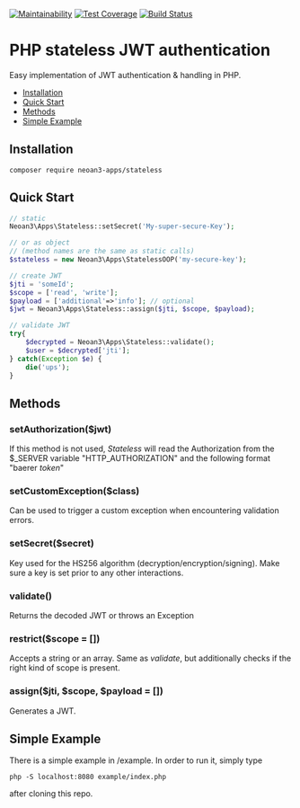 [![Maintainability](https://api.codeclimate.com/v1/badges/5ef75b2080e797b9e9e5/maintainability)](https://codeclimate.com/github/sroehrl/neoan3-stateless/maintainability)
[![Test Coverage](https://api.codeclimate.com/v1/badges/5ef75b2080e797b9e9e5/test_coverage)](https://codeclimate.com/github/sroehrl/neoan3-stateless/test_coverage)
[![Build Status](https://travis-ci.com/sroehrl/neoan3-stateless.svg?branch=master)](https://travis-ci.com/sroehrl/neoan3-stateless)

# PHP stateless JWT authentication

Easy implementation of JWT authentication & handling in PHP. 

- [Installation](#installation)
- [Quick Start](#quick-start)
- [Methods](#methods)
- [Simple Example](#simple-example)


## Installation 

`composer require neoan3-apps/stateless`


## Quick Start


```PHP
// static
Neoan3\Apps\Stateless::setSecret('My-super-secure-Key');

// or as object
// (method names are the same as static calls)
$stateless = new Neoan3\Apps\StatelessOOP('my-secure-key');

// create JWT
$jti = 'someId';
$scope = ['read', 'write'];
$payload = ['additional'=>'info']; // optional
$jwt = Neoan3\Apps\Stateless::assign($jti, $scope, $payload);

// validate JWT
try{
    $decrypted = Neoan3\Apps\Stateless::validate();
    $user = $decrypted['jti'];
} catch(Exception $e) {
    die('ups');
}

```

## Methods

### setAuthorization($jwt)
If this method is not used, _Stateless_ will read the Authorization from the $_SERVER variable "HTTP_AUTHORIZATION"
and the following format "baerer _token_"

### setCustomException($class)
Can be used to trigger a custom exception when encountering validation errors.

### setSecret($secret)
Key used for the HS256 algorithm (decryption/encryption/signing). Make sure a key is set prior to any other interactions.

### validate()
Returns the decoded JWT or throws an Exception

### restrict($scope = [])
Accepts a string or an array. Same as _validate_, but additionally checks if the right kind of scope is present.

### assign($jti, $scope, $payload = [])
Generates a JWT.


## Simple Example

There is a simple example in /example. In order to run it, simply type

`php -S localhost:8080 example/index.php`

after cloning this repo.

